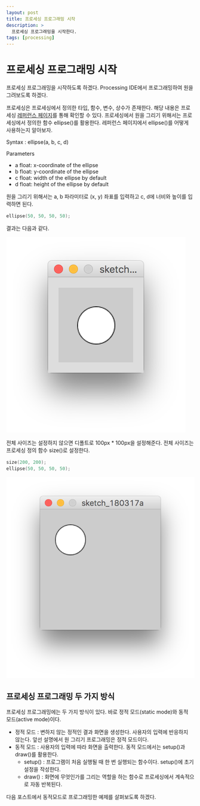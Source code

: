 ```yaml
---
layout: post
title: 프로세싱 프로그래밍 시작
description: >
  프로세싱 프로그래밍을 시작한다.
tags: [processing]
---
```


# 프로세싱 프로그래밍 시작

프로세싱 프로그래밍을 시작하도록 하겠다. Processing IDE에서 프로그래밍하여 원을 그려보도록 하겠다.

프로세싱은 프로세싱에서 정의한 타입, 함수, 변수, 상수가 존재한다. 해당 내용은 프로세싱 [레퍼런스 페이지](https://www.processing.org/reference/)를 통해 확인할 수 있다. 프로세싱에서 원을 그리기 위해서는 프로세싱에서 정의한 함수 ellipse()를 활용한다. 레퍼런스 페이지에서 ellipse()를 어떻게 사용하는지 알아보자.


Syntax : ellipse(a, b, c, d)

Parameters
* a	float: x-coordinate of the ellipse
* b	float: y-coordinate of the ellipse
* c	float: width of the ellipse by default
* d	float: height of the ellipse by default

원을 그리기 위해서는 a, b 파라미터로 (x, y) 좌표를 입력하고 c, d에 너비와 높이를 입력하면 된다.

```cpp
ellipse(50, 50, 50, 50);
```

결과는 다음과 같다.

![](/assets/img/processing/ellipse.png)

전체 사이즈는 설정하지 않으면 디폴트로 100px * 100px을 설정해준다. 전체 사이즈는 프로세싱 정의 함수 size()로 설정한다.

```cpp
size(200, 200);
ellipse(50, 50, 50, 50);
```

![](/assets/img/processing/ellipse2.png)

## 프로세싱 프로그래밍 두 가지 방식

프로세싱 프로그래밍에는 두 가지 방식이 있다. 바로 정적 모드(static mode)와 동적 모드(active mode)이다.

* 정적 모드 : 변하지 않는 정적인 결과 화면을 생성한다. 사용자의 입력에 반응하지 않는다. 앞선 설명에서 원 그리기 프로그래밍은 정적 모드이다.
* 동적 모드 : 사용자의 입력에 따라 화면을 출력한다. 동적 모드에서는 setup()과 draw()를 활용한다.
  * setup() : 프로그램이 처음 실행될 때 한 번 실행되는 함수이다. setup()에 초기 설정을 작성한다.
  * draw() : 화면에 무엇인가를 그리는 역할을 하는 함수로 프로세싱에서 계속적으로 자동 반복된다.

다음 포스트에서 동적모드로 프로그래밍한 예제를 살펴보도록 하겠다.
